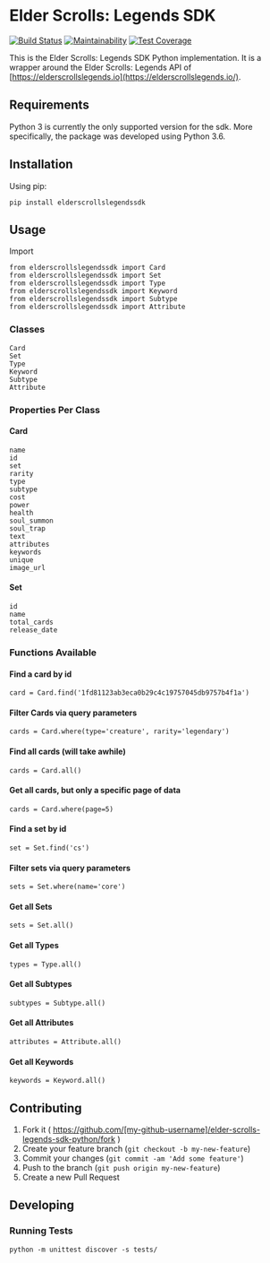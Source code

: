 # Elder Scrolls: Legends SDK

[![Build Status](https://travis-ci.org/ElderScrollsLegends/elder-scrolls-legends-sdk-python.svg?branch=master)](https://travis-ci.org/ElderScrollsLegends/elder-scrolls-legends-sdk-python)
[![Maintainability](https://api.codeclimate.com/v1/badges/ef27076576eb0104d265/maintainability)](https://codeclimate.com/github/ElderScrollsLegends/elder-scrolls-legends-sdk-python/maintainability)
[![Test Coverage](https://api.codeclimate.com/v1/badges/ef27076576eb0104d265/test_coverage)](https://codeclimate.com/github/ElderScrollsLegends/elder-scrolls-legends-sdk-python/test_coverage)

This is the Elder Scrolls: Legends SDK Python implementation. It is a wrapper around the Elder Scrolls: Legends API of [https://elderscrollslegends.io](https://elderscrollslegends.io/).

## Requirements
Python 3 is currently the only supported version for the sdk. More specifically, the package was developed using Python 3.6.

## Installation

Using pip:

    pip install elderscrollslegendssdk

## Usage

Import

    from elderscrollslegendssdk import Card
    from elderscrollslegendssdk import Set
    from elderscrollslegendssdk import Type
    from elderscrollslegendssdk import Keyword
    from elderscrollslegendssdk import Subtype
    from elderscrollslegendssdk import Attribute

### Classes

    Card
    Set
    Type
    Keyword
    Subtype
    Attribute

### Properties Per Class

#### Card

    name
    id
    set
    rarity
    type
    subtype
    cost
    power
    health
    soul_summon
    soul_trap
    text
    attributes
    keywords
    unique
    image_url

#### Set

    id
    name
    total_cards
    release_date

### Functions Available

#### Find a card by id

    card = Card.find('1fd81123ab3eca0b29c4c19757045db9757b4f1a')

#### Filter Cards via query parameters

    cards = Card.where(type='creature', rarity='legendary')
    
#### Find all cards (will take awhile)

    cards = Card.all()
    
#### Get all cards, but only a specific page of data

    cards = Card.where(page=5)
    
#### Find a set by id

    set = Set.find('cs')
    
#### Filter sets via query parameters

    sets = Set.where(name='core')
    
#### Get all Sets

    sets = Set.all()
    
#### Get all Types

    types = Type.all()

#### Get all Subtypes

    subtypes = Subtype.all()

#### Get all Attributes

    attributes = Attribute.all()

#### Get all Keywords

    keywords = Keyword.all()

## Contributing

1. Fork it ( https://github.com/[my-github-username]/elder-scrolls-legends-sdk-python/fork )
2. Create your feature branch (`git checkout -b my-new-feature`)
3. Commit your changes (`git commit -am 'Add some feature'`)
4. Push to the branch (`git push origin my-new-feature`)
5. Create a new Pull Request

## Developing

### Running Tests

    python -m unittest discover -s tests/
